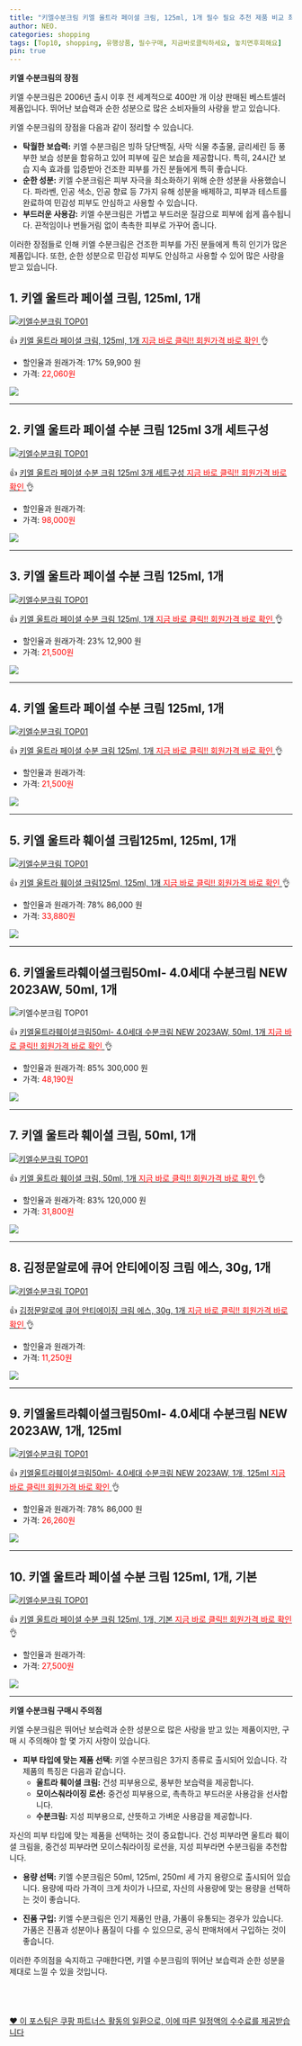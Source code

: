```yaml
---
title: "키엘수분크림 키엘 울트라 페이셜 크림, 125ml, 1개 필수 필요 추천 제품 비교 최저 가격 비교 장점 구매 후기 구매평"
author: NEO.
categories: shopping
tags: [Top10, shopping, 유행상품, 필수구매, 지금바로클릭하세요, 놓치면후회해요]
pin: true
---
```

**키엘 수분크림의 장점**

키엘 수분크림은 2006년 출시 이후 전 세계적으로 400만 개 이상 판매된 베스트셀러 제품입니다. 뛰어난 보습력과 순한 성분으로 많은 소비자들의 사랑을 받고 있습니다.

키엘 수분크림의 장점을 다음과 같이 정리할 수 있습니다.

* **탁월한 보습력:** 키엘 수분크림은 빙하 당단백질, 사막 식물 추출물, 글리세린 등 풍부한 보습 성분을 함유하고 있어 피부에 깊은 보습을 제공합니다. 특히, 24시간 보습 지속 효과를 입증받아 건조한 피부를 가진 분들에게 특히 좋습니다.
* **순한 성분:** 키엘 수분크림은 피부 자극을 최소화하기 위해 순한 성분을 사용했습니다. 파라벤, 인공 색소, 인공 향료 등 7가지 유해 성분을 배제하고, 피부과 테스트를 완료하여 민감성 피부도 안심하고 사용할 수 있습니다.
* **부드러운 사용감:** 키엘 수분크림은 가볍고 부드러운 질감으로 피부에 쉽게 흡수됩니다. 끈적임이나 번들거림 없이 촉촉한 피부로 가꾸어 줍니다.

이러한 장점들로 인해 키엘 수분크림은 건조한 피부를 가진 분들에게 특히 인기가 많은 제품입니다. 또한, 순한 성분으로 민감성 피부도 안심하고 사용할 수 있어 많은 사랑을 받고 있습니다.

   

## 1. 키엘 울트라 페이셜 크림, 125ml, 1개

[![키엘수분크림 TOP01](https://thumbnail6.coupangcdn.com/thumbnails/remote/490x490ex/image/vendor_inventory/4359/130dbeae6d2df0713d5b951987cd174d9fb0ceb6dffa90789c7f3c5bf07a.jpg)](https://link.coupang.com/re/AFFSDP?lptag=AF3617701&subid=GithubCoopas&pageKey=12988392&traceid=V0-153&itemId=54577077&vendorItemId=87625419034)


👍 [키엘 울트라 페이셜 크림, 125ml, 1개 <font color=red> 지금 바로 클릭!! 회원가격 바로 확인 </font> ](https://link.coupang.com/re/AFFSDP?lptag=AF3617701&subid=GithubCoopas&pageKey=12988392&traceid=V0-153&itemId=54577077&vendorItemId=87625419034) 👌 


- 할인율과 원래가격: 17%  59,900   원
- 가격: <span style='color:red'>22,060원</span>

[![](/discount_price.png)](https://link.coupang.com/re/AFFSDP?lptag=AF3617701&subid=GithubCoopas&pageKey=12988392&traceid=V0-153&itemId=54577077&vendorItemId=87625419034)

---


   

## 2. 키엘 울트라 페이셜 수분 크림 125ml 3개 세트구성

[![키엘수분크림 TOP01](https://thumbnail6.coupangcdn.com/thumbnails/remote/490x490ex/image/vendor_inventory/afe3/b47b4970723552032d4f8687f73bae39dc1cd2ed902e9ee0bee4725794db.jpg)](https://link.coupang.com/re/AFFSDP?lptag=AF3617701&subid=GithubCoopas&pageKey=7717435676&traceid=V0-153&itemId=20702806932&vendorItemId=87773990628)


👍 [키엘 울트라 페이셜 수분 크림 125ml 3개 세트구성 <font color=red> 지금 바로 클릭!! 회원가격 바로 확인 </font> ](https://link.coupang.com/re/AFFSDP?lptag=AF3617701&subid=GithubCoopas&pageKey=7717435676&traceid=V0-153&itemId=20702806932&vendorItemId=87773990628) 👌 


- 할인율과 원래가격: 
- 가격: <span style='color:red'>98,000원</span>

[![](/discount_price.png)](https://link.coupang.com/re/AFFSDP?lptag=AF3617701&subid=GithubCoopas&pageKey=7717435676&traceid=V0-153&itemId=20702806932&vendorItemId=87773990628)

---


   

## 3. 키엘 울트라 페이셜 수분 크림 125ml, 1개

[![키엘수분크림 TOP01](https://thumbnail9.coupangcdn.com/thumbnails/remote/490x490ex/image/vendor_inventory/0b98/11cf777421e156ac9cccdd224322afbd18421e4fa97fb29f4077cbe0069f.png)](https://link.coupang.com/re/AFFSDP?lptag=AF3617701&subid=GithubCoopas&pageKey=7700242233&traceid=V0-153&itemId=20788658089&vendorItemId=87903092974)


👍 [키엘 울트라 페이셜 수분 크림 125ml, 1개 <font color=red> 지금 바로 클릭!! 회원가격 바로 확인 </font> ](https://link.coupang.com/re/AFFSDP?lptag=AF3617701&subid=GithubCoopas&pageKey=7700242233&traceid=V0-153&itemId=20788658089&vendorItemId=87903092974) 👌 


- 할인율과 원래가격: 23%  12,900   원
- 가격: <span style='color:red'>21,500원</span>

[![](/discount_price.png)](https://link.coupang.com/re/AFFSDP?lptag=AF3617701&subid=GithubCoopas&pageKey=7700242233&traceid=V0-153&itemId=20788658089&vendorItemId=87903092974)

---


   

## 4. 키엘 울트라 페이셜 수분 크림 125ml, 1개

[![키엘수분크림 TOP01](https://thumbnail9.coupangcdn.com/thumbnails/remote/490x490ex/image/vendor_inventory/0b98/11cf777421e156ac9cccdd224322afbd18421e4fa97fb29f4077cbe0069f.png)](https://link.coupang.com/re/AFFSDP?lptag=AF3617701&subid=GithubCoopas&pageKey=7700242233&traceid=V0-153&itemId=20788658089&vendorItemId=87903092974)


👍 [키엘 울트라 페이셜 수분 크림 125ml, 1개 <font color=red> 지금 바로 클릭!! 회원가격 바로 확인 </font> ](https://link.coupang.com/re/AFFSDP?lptag=AF3617701&subid=GithubCoopas&pageKey=7700242233&traceid=V0-153&itemId=20788658089&vendorItemId=87903092974) 👌 


- 할인율과 원래가격: 
- 가격: <span style='color:red'>21,500원</span>

[![](/discount_price.png)](https://link.coupang.com/re/AFFSDP?lptag=AF3617701&subid=GithubCoopas&pageKey=7700242233&traceid=V0-153&itemId=20788658089&vendorItemId=87903092974)

---


   

## 5. 키엘 울트라 훼이셜 크림125ml, 125ml, 1개

[![키엘수분크림 TOP01](https://thumbnail6.coupangcdn.com/thumbnails/remote/490x490ex/image/vendor_inventory/9ff4/5eca46ba9400fc38cb2247636f4598e32a51bba248520fb58a69aefc7753.jpg)](https://link.coupang.com/re/AFFSDP?lptag=AF3617701&subid=GithubCoopas&pageKey=6682592691&traceid=V0-153&itemId=15415735816&vendorItemId=87905007614)


👍 [키엘 울트라 훼이셜 크림125ml, 125ml, 1개 <font color=red> 지금 바로 클릭!! 회원가격 바로 확인 </font> ](https://link.coupang.com/re/AFFSDP?lptag=AF3617701&subid=GithubCoopas&pageKey=6682592691&traceid=V0-153&itemId=15415735816&vendorItemId=87905007614) 👌 


- 할인율과 원래가격: 78%  86,000   원
- 가격: <span style='color:red'>33,880원</span>

[![](/discount_price.png)](https://link.coupang.com/re/AFFSDP?lptag=AF3617701&subid=GithubCoopas&pageKey=6682592691&traceid=V0-153&itemId=15415735816&vendorItemId=87905007614)

---


   

## 6. 키엘울트라훼이셜크림50ml- 4.0세대 수분크림 NEW 2023AW, 50ml, 1개

![키엘수분크림 TOP01](https://thumbnail8.coupangcdn.com/thumbnails/remote/490x490ex/image/vendor_inventory/5f79/392aa2bbeac40cdb5a223c21ad2a7ac9107b9fbe7072ef675c2eb1183b9b.JPG)


👍 [키엘울트라훼이셜크림50ml- 4.0세대 수분크림 NEW 2023AW, 50ml, 1개 <font color=red> 지금 바로 클릭!! 회원가격 바로 확인 </font> ](https://link.coupang.com/re/AFFSDP?lptag=AF3617701&subid=GithubCoopas&pageKey=12988392&traceid=V0-153&itemId=15596652482&vendorItemId=87641896582) 👌 


- 할인율과 원래가격: 85%  300,000   원
- 가격: <span style='color:red'>48,190원</span>

[![](/discount_price.png)](https://link.coupang.com/re/AFFSDP?lptag=AF3617701&subid=GithubCoopas&pageKey=12988392&traceid=V0-153&itemId=15596652482&vendorItemId=87641896582)

---


   

## 7. 키엘 울트라 훼이셜 크림, 50ml, 1개

[![키엘수분크림 TOP01](https://thumbnail10.coupangcdn.com/thumbnails/remote/490x490ex/image/vendor_inventory/7fa8/e5f5e4950227a16b0b51ccc059205caa368dca2b8b618f723ccc4679d785.png)](https://link.coupang.com/re/AFFSDP?lptag=AF3617701&subid=GithubCoopas&pageKey=6682592691&traceid=V0-153&itemId=517137589&vendorItemId=82167037856)


👍 [키엘 울트라 훼이셜 크림, 50ml, 1개 <font color=red> 지금 바로 클릭!! 회원가격 바로 확인 </font> ](https://link.coupang.com/re/AFFSDP?lptag=AF3617701&subid=GithubCoopas&pageKey=6682592691&traceid=V0-153&itemId=517137589&vendorItemId=82167037856) 👌 


- 할인율과 원래가격: 83%  120,000   원
- 가격: <span style='color:red'>31,800원</span>

[![](/discount_price.png)](https://link.coupang.com/re/AFFSDP?lptag=AF3617701&subid=GithubCoopas&pageKey=6682592691&traceid=V0-153&itemId=517137589&vendorItemId=82167037856)

---


   

## 8. 김정문알로에 큐어 안티에이징 크림 에스, 30g, 1개

[![키엘수분크림 TOP01](https://thumbnail6.coupangcdn.com/thumbnails/remote/490x490ex/image/retail/images/2023/11/10/9/0/4ae990de-2893-41ba-950f-01bfe16eadc3.jpg)](https://link.coupang.com/re/AFFSDP?lptag=AF3617701&subid=GithubCoopas&pageKey=7030371067&traceid=V0-153&itemId=20657536196&vendorItemId=87730409181)


👍 [김정문알로에 큐어 안티에이징 크림 에스, 30g, 1개 <font color=red> 지금 바로 클릭!! 회원가격 바로 확인 </font> ](https://link.coupang.com/re/AFFSDP?lptag=AF3617701&subid=GithubCoopas&pageKey=7030371067&traceid=V0-153&itemId=20657536196&vendorItemId=87730409181) 👌 


- 할인율과 원래가격: 
- 가격: <span style='color:red'>11,250원</span>

[![](/discount_price.png)](https://link.coupang.com/re/AFFSDP?lptag=AF3617701&subid=GithubCoopas&pageKey=7030371067&traceid=V0-153&itemId=20657536196&vendorItemId=87730409181)

---


   

## 9. 키엘울트라훼이셜크림50ml- 4.0세대 수분크림 NEW 2023AW, 1개, 125ml

[![키엘수분크림 TOP01](https://thumbnail9.coupangcdn.com/thumbnails/remote/490x490ex/image/vendor_inventory/0b98/11cf777421e156ac9cccdd224322afbd18421e4fa97fb29f4077cbe0069f.png)](https://link.coupang.com/re/AFFSDP?lptag=AF3617701&subid=GithubCoopas&pageKey=7409229536&traceid=V0-153&itemId=20595805911&vendorItemId=87858205836)


👍 [키엘울트라훼이셜크림50ml- 4.0세대 수분크림 NEW 2023AW, 1개, 125ml <font color=red> 지금 바로 클릭!! 회원가격 바로 확인 </font> ](https://link.coupang.com/re/AFFSDP?lptag=AF3617701&subid=GithubCoopas&pageKey=7409229536&traceid=V0-153&itemId=20595805911&vendorItemId=87858205836) 👌 


- 할인율과 원래가격: 78%  86,000   원
- 가격: <span style='color:red'>26,260원</span>

[![](/discount_price.png)](https://link.coupang.com/re/AFFSDP?lptag=AF3617701&subid=GithubCoopas&pageKey=7409229536&traceid=V0-153&itemId=20595805911&vendorItemId=87858205836)

---


   

## 10. 키엘 울트라 페이셜 수분 크림 125ml, 1개, 기본

[![키엘수분크림 TOP01](https://thumbnail9.coupangcdn.com/thumbnails/remote/490x490ex/image/vendor_inventory/0b98/11cf777421e156ac9cccdd224322afbd18421e4fa97fb29f4077cbe0069f.png)](https://link.coupang.com/re/AFFSDP?lptag=AF3617701&subid=GithubCoopas&pageKey=7623965728&traceid=V0-153&itemId=20587706667&vendorItemId=87892975452)


👍 [키엘 울트라 페이셜 수분 크림 125ml, 1개, 기본 <font color=red> 지금 바로 클릭!! 회원가격 바로 확인 </font> ](https://link.coupang.com/re/AFFSDP?lptag=AF3617701&subid=GithubCoopas&pageKey=7623965728&traceid=V0-153&itemId=20587706667&vendorItemId=87892975452) 👌 


- 할인율과 원래가격: 
- 가격: <span style='color:red'>27,500원</span>

[![](/discount_price.png)](https://link.coupang.com/re/AFFSDP?lptag=AF3617701&subid=GithubCoopas&pageKey=7623965728&traceid=V0-153&itemId=20587706667&vendorItemId=87892975452)

---
**키엘 수분크림 구매시 주의점**

키엘 수분크림은 뛰어난 보습력과 순한 성분으로 많은 사랑을 받고 있는 제품이지만, 구매 시 주의해야 할 몇 가지 사항이 있습니다.

* **피부 타입에 맞는 제품 선택:** 키엘 수분크림은 3가지 종류로 출시되어 있습니다. 각 제품의 특징은 다음과 같습니다.
    * **울트라 훼이셜 크림:** 건성 피부용으로, 풍부한 보습력을 제공합니다.
    * **모이스춰라이징 로션:** 중건성 피부용으로, 촉촉하고 부드러운 사용감을 선사합니다.
    * **수분크림:** 지성 피부용으로, 산뜻하고 가벼운 사용감을 제공합니다.

자신의 피부 타입에 맞는 제품을 선택하는 것이 중요합니다. 건성 피부라면 울트라 훼이셜 크림을, 중건성 피부라면 모이스춰라이징 로션을, 지성 피부라면 수분크림을 추천합니다.

* **용량 선택:** 키엘 수분크림은 50ml, 125ml, 250ml 세 가지 용량으로 출시되어 있습니다. 용량에 따라 가격이 크게 차이가 나므로, 자신의 사용량에 맞는 용량을 선택하는 것이 좋습니다.

* **진품 구입:** 키엘 수분크림은 인기 제품인 만큼, 가품이 유통되는 경우가 있습니다. 가품은 진품과 성분이나 품질이 다를 수 있으므로, 공식 판매처에서 구입하는 것이 좋습니다.

이러한 주의점을 숙지하고 구매한다면, 키엘 수분크림의 뛰어난 보습력과 순한 성분을 제대로 느낄 수 있을 것입니다.<br><br><br><br><br> [ ❤  이 포스팅은 쿠팡 파트너스 활동의 일환으로, 이에 따른 일정액의 수수료를 제공받습니다](https://link.coupang.com/a/bcEFyh)